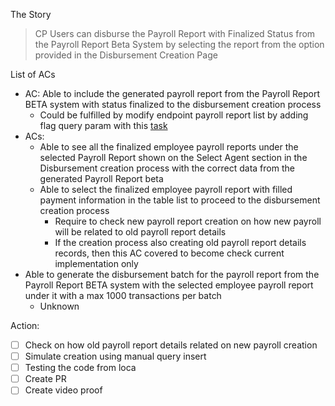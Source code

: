 The Story
> CP Users can disburse the Payroll Report with Finalized Status from the Payroll Report Beta System by selecting the report from the option provided in the Disbursement Creation Page

List of ACs
* AC: Able to include the generated payroll report from the Payroll Report BETA system with status finalized to the disbursement creation process
	* Could be fulfilled by modify endpoint payroll report list by adding flag query param with this [task](https://www.notion.so/staffinc/Software-Design-Document-PK075-RTS-Payroll-03570d562b7c414c9342d6699fb92d50?pvs=4#ed436ca6f519498387b0ab01523ae839) 
* ACs: 
	* Able to see all the finalized employee payroll reports under the selected Payroll Report shown on the Select Agent section in the Disbursement creation process with the correct data from the generated Payroll Report beta
	* Able to select the finalized employee payroll report with filled payment information in the table list to proceed to the disbursement creation process
		* Require to check new payroll report creation on how new payroll will be related to old payroll report details
		* If the creation process also creating old payroll report details records, then this AC covered to become check current implementation only
* Able to generate the disbursement batch for the payroll report from the Payroll Report BETA system with the selected employee payroll report under it with a max 1000 transactions per batch
	* Unknown

Action:
- [ ] Check on how old payroll report details related on new payroll creation
- [ ] Simulate creation using manual query insert
- [ ] Testing the code from loca
- [ ] Create PR
- [ ] Create video proof